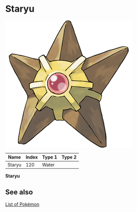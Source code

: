 # Staryu


![Staryu](images/120.png)

| **Name** | **Index** | **Type 1** | **Type 2** |
|----|----|----|----|
| Staryu | 120 | Water  |  |

**Staryu** 

## See also

[List of Pokémon](../pokemon.md)
